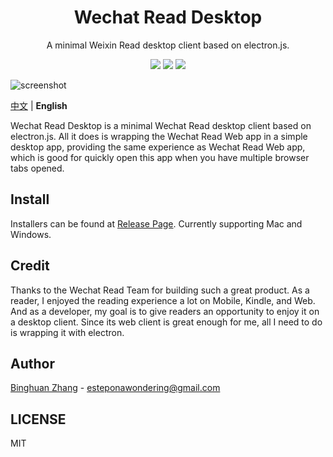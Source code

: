 <div align=center>
  <h1>Wechat Read Desktop</h1>
  <p>A minimal Weixin Read desktop client based on electron.js.</p>
  <img src="https://img.shields.io/badge/electron-22.0.3-blue"/>
  <img src="https://img.shields.io/badge/typescript-3.9.5-blueviolet"/>
  <img src="https://img.shields.io/badge/downloaded-802-brightgreen"/>
</div>

![screenshot](./asset/app.png)

[中文](./README.md) | **English**

Wechat Read Desktop is a minimal Wechat Read desktop client based on electron.js. All it does is wrapping the Wechat Read Web app in a simple desktop app, providing the same experience as Wechat Read Web app, which is good for quickly open this app when you have multiple browser tabs opened.

## Install

Installers can be found at [Release Page](https://github.com/estepona/wx-read-desktop/releases). Currently supporting Mac and Windows.

## Credit

Thanks to the Wechat Read Team for building such a great product. As a reader, I enjoyed the reading experience a lot on Mobile, Kindle, and Web. And as a developer, my goal is to give readers an opportunity to enjoy it on a desktop client. Since its web client is great enough for me, all I need to do is wrapping it with electron.

## Author

[Binghuan Zhang](https://github.com/estepona) - esteponawondering@gmail.com

## LICENSE

MIT
